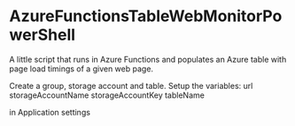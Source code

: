 # AzureFunctionsTableWebMonitorPowerShell
A little script that runs in Azure Functions and populates an Azure table with page load timings of a given web page.

Create a group, storage account and table.  Setup the variables:
url
storageAccountName
storageAccountKey
tableName

in Application settings
